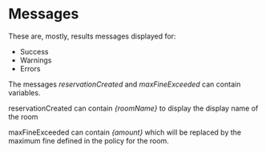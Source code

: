 Messages
========

These are, mostly, results messages displayed for:

* Success
* Warnings
* Errors

The messages *reservationCreated* and *maxFineExceeded* can contain variables.

reservationCreated can contain *{roomName}* to display the display name of the 
room

maxFineExceeded can contain *{amount}* which will be replaced by the maximum fine
defined in the policy for the room.